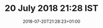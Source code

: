 ---
title: 20 July 2018 21:28 IST
date: 2018-07-20T21:28:23+01:00
tags: ["oskar"]
categories: []
visibility: ["public"]
body_classes: "notes colours-008"
twitterurl: ""
mastodonurl: ""
instagramurl: ""
image: "/notes/2018/07/20/21/28/osky-1.jpg"
imageAlt: "Selfie of me and Oskar the huskamute, he’s looking at me."
imageOrientation: "square"
image2: "/notes/2018/07/20/21/28/osky-2.jpg"
imageAlt2: "Selfie of me and Oskar the huskamute, he’s licking my face."
imageOrientation2: "square"
description: "Inevitable"
---